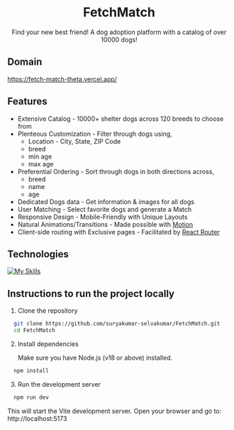 <h1 align='center'>FetchMatch</h1>

<div align='center'>Find your new best friend! A dog adoption platform with a catalog of over 10000 dogs!</div>

## Domain

https://fetch-match-theta.vercel.app/

## Features

- Extensive Catalog - 10000+ shelter dogs across 120 breeds to choose from
- Plenteous Customization - Filter through dogs using,
  - Location - City, State, ZIP Code
  - breed
  - min age
  - max age
- Preferential Ordering - Sort through dogs in both directions across,
  - breed
  - name
  - age
- Dedicated Dogs data - Get information & images for all dogs
- User Matching - Select favorite dogs and generate a Match
- Responsive Design - Mobile-Friendly with Unique Layouts
- Natural Animations/Transitions - Made possible with [Motion](https://motion.dev/)
- Client-side routing with Exclusive pages - Facilitated by [React Router](https://reactrouter.com/)

## Technologies

[![My Skills](https://skillicons.dev/icons?i=ts,react,tailwindcss,vite,vercel)](https://skillicons.dev)

## Instructions to run the project locally

1. Clone the repository

```bash
  git clone https://github.com/suryakumar-selvakumar/FetchMatch.git
  cd FetchMatch
```

2. Install dependencies

   Make sure you have Node.js (v18 or above) installed.

```bash
  npm install
```

3. Run the development server

```bash
  npm run dev
```

This will start the Vite development server. Open your browser and go to: http://localhost:5173
